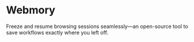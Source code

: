 # Webmory
Freeze and resume browsing sessions seamlessly—an open-source tool to save workflows exactly where you left off.
